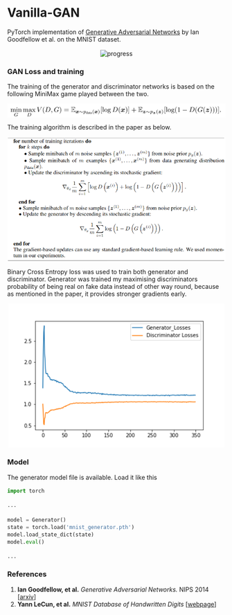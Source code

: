 # Vanilla-GAN

PyTorch implementation of [Generative Adversarial Networks](https://arxiv.org/abs/1406.2661) by Ian Goodfellow et al. on the MNIST dataset.

<div align='center'>
   <img src="img/progress.gif" alt="progress" align='center' width='240'/>
</div>

### GAN Loss and training
The training of the generator and discriminator networks is based on the following MiniMax game played between the two.


<div align='center'>
   <img src="img/minmax.png" alt="minimax" align='center' width='600'/>
</div>


The training algorithm is described in the paper as below.


<div align='center'>
   <img src="img/algo.png" alt="minimax" align='center' width='600'/>
</div>


Binary Cross Entropy loss was used to train both generator and discriminator. Generator was trained my maximising discriminators probability of being real on fake data instead of other way round, because as mentioned in the paper, it provides stronger gradients early.


<div align='center'>
   <img src="img/loss.png" alt="loss_curve" align='center' width="500"/>
</div>

### Model

The generator model file is available. Load it like this
```python
import torch

...

model = Generator()
state = torch.load('mnist_generator.pth')
model.load_state_dict(state)
model.eval()

...
```


### References
1. **Ian Goodfellow, et al.** *Generative Adversarial Networks.* NIPS 2014 [[arxiv](https://arxiv.org/abs/1406.2661)]
2. **Yann LeCun, et al.** *MNIST Database of Handwritten Digits* [[webpage](https://yann.lecun.com/exdb/mnist/)]
